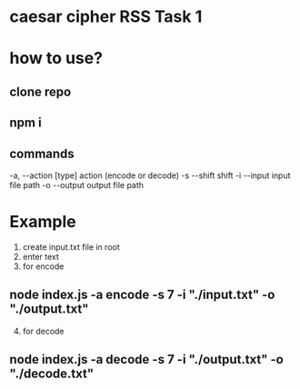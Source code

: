 # caesar cipher RSS Task 1
# how to use?

## clone repo
## npm i

## commands
-a, --action [type] action (encode or decode)
-s --shift <number> shift
-i --input <filename> input file path
-o --output <filename> output file path

# Example

1) create input.txt file in root
2) enter text
3) for encode
## node index.js -a encode -s 7 -i "./input.txt" -o "./output.txt"
4) for decode
## node index.js -a decode -s 7 -i "./output.txt" -o "./decode.txt"